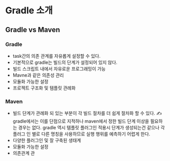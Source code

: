 # Gradle 소개

## Gradle vs Maven

### Gradle 

* task간의 의존 관계를 자유롭게 설정할 수 있다.
* 기본적으로 gradle는 빌드의 단계가 설정되어 있지 않다.
* 빌드 스크립트 내에서 자유로운 프로그래밍이 가능
* Mavne과 같은 의존성 관리
* 모듈화 가능한 설정
* 프로젝트 구조화 및 템플릿 관례화

### Maven 

* 빌드 단계가 관례화 되 있는 부분이 각 빌드 절차를 더 쉽게 절차화 할 수 있다.  ✍ gradle에서는 이를 단점으로 지적하나 maven에서 정한 빌드 단계 이상을 필요하는 경우는 없다. gradle 역시 템플릿 플러그인 적용시 단계가 생성되는건 같으나  각 플러그 인 별로 다른 명칭을 사용하므로 실행 행위를 예측하기 어렵게 한다.
* 다양한 플러그인 및 잘 구축된 생태계
* 모듈화 가능한 설정
* 의존관계 관



